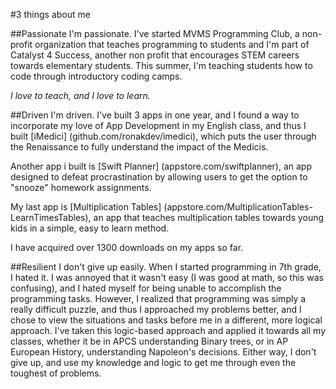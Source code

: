 #3 things about me

##Passionate
I'm passionate. I've started MVMS Programming Club, a non-profit organization that teaches programming to students and I'm part of Catalyst 4 Success, another non profit that encourages STEM careers towards elementary students. This summer, I'm teaching students how to code through introductory coding camps.

<i>I love to teach, and I love to learn.</i>

##Driven
I'm driven. I've built 3 apps in one year, and I found a way to incorporate my love of App Development in my English class, and thus I built [iMedici] (github.com/ronakdev/imedici), which puts the user through the Renaissance to fully understand the impact of the Medicis.

Another app i built is [Swift Planner] (appstore.com/swiftplanner), an app designed to defeat procrastination by allowing users to get the option to "snooze" homework assignments.

My last app is [Multiplication Tables] (appstore.com/MultiplicationTables-LearnTimesTables), an app that teaches multiplication tables towards young kids in a simple, easy to learn method.

I have acquired over 1300 downloads on my apps so far.


##Resilient
I don't give up easily. When I started programming in 7th grade, I hated it. I was annoyed that it wasn't easy (I was good at math, so this was confusing), and I hated myself for being unable to accomplish the programming tasks. However, I realized that programming was simply a really difficult puzzle, and thus I approached my problems better, and I chose to view the situations and tasks before me in a different, more logical approach. I've taken this logic-based approach and applied it towards all my classes, whether it be in APCS understanding Binary trees, or in AP European History, understanding Napoleon's decisions. Either way, I don't give up, and use my knowledge and logic to get me through even the toughest of problems.
